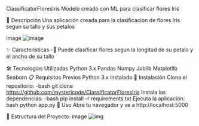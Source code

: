 ClassificatorFloresIris
Modelo creado con ML para clasificar flores Iris

📝 Descripción
Una aplicación creada para la clasificacion de flores Iris segun su tallo y sus petalos

image ![image](https://github.com/user-attachments/assets/9916ef0a-4127-4414-8fee-bc4d2463372b)


✨ Características
-🪷 Puede clasificar flores segun la longitud de su petalo y el ancho de su tallo 

🛠️ Tecnologías Utilizadas
Python 3.x
Pandas
Numpy
Joblib
Matplotlib
Seaborn
📋 Requisitos Previos
Python 3.x instalado
🚀 Instalación
Clona el repositorio: -bash git clone https://github.com/mystericode/ClassificatorFloresIris
Instala las dependencias: -bash pip install -r requirements.txt
Ejecuta la aplicación: bash python app.py
🎯 Uso
Abre tu navegador y ve a http://localhost:5000

📁 Estructura del Proyecto:
image ![img](https://github.com/user-attachments/assets/6a0c1a52-4afe-4cf1-b32d-31e9a574a7d4)

